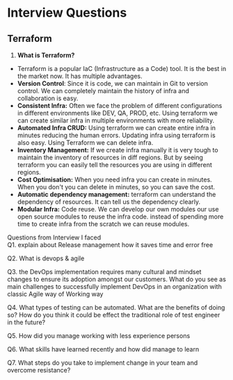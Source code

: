 # Interview Questions

## Terraform

1. **What is Terraform?**

- Terraform is a popular IaC (Infrastructure as a Code) tool. It is the best in the market now. It has multiple advantages.
- **Version Control**:
Since it is code, we can maintain in Git to version control. We can completely maintain the history of infra and collaboration is easy.
- **Consistent Infra:**
Often we face the problem of different configurations in different environments like DEV, QA, PROD, etc. Using terraform we can create similar infra in multiple environments with more reliability.
- **Automated Infra CRUD:**
Using terraform we can create entire infra in minutes reducing the human errors. Updating infra using terraform is also easy. Using Terraform we can delete infra.
- **Inventory Management:**
If we create infra manually it is very tough to maintain the inventory of resources in diff regions. But by seeing terraform you can easily tell the resources you are using in different regions.
- **Cost Optimisation:**
When you need infra you can create in minutes. When you don't you can delete in minutes, so you can save the cost.
- **Automatic dependency management:**
terraform can understand the dependency of resources. It can tell us the dependency clearly.
- **Modular Infra:**
Code reuse. We can develop our own modules our use open source modules to reuse the infra code. instead of spending more time to create infra from the scratch we can reuse modules.


Questions from Interview I faced <br/>
Q1. explain about Release management how it saves time and error free <br/>

Q2.  What is devops & agile <br/>

Q3. the DevOps implementation requires many cultural and mindset changes to ensure its adoption amongst our customers. What do you see as main challenges to successfully implement DevOps in an organization with classic Agile way of Working way <br/>

Q4. What types of testing can be automated. What are the benefits of doing so? How do you think it could be effect the traditional role of test engineer in the future? <br/>

Q5. How did you manage working with less experience persons <br/>

Q6. What skills have learned recently and how did manage to learn <br/>

Q7. What steps do you take to implement change in your team and overcome resistance? 

